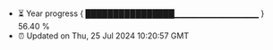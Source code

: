 - ⏳ Year progress { ████████████████▁▁▁▁▁▁▁▁▁▁▁▁▁▁ } 56.40 %
- ⏰ Updated on Thu, 25 Jul 2024 10:20:57 GMT

